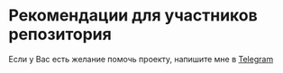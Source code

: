 # Рекомендации для участников репозитория
Если у Вас есть желание помочь проекту, напишите мне в [Telegram](https://t.me/Falbue)
